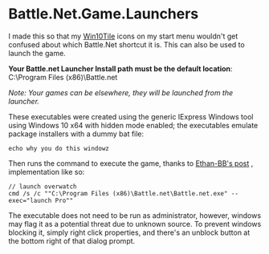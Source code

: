 # Battle.Net.Game.Launchers

I made this so that my <a href="https://forum.xda-developers.com/windows-10/development/win10tile-native-custom-windows-10-t3248677">Win10Tile</a> icons on my start menu wouldn't get confused about which Battle.Net shortcut it is. This can also be used to launch the game.

**Your Battle.net Launcher Install path must be the default location**: <br />
C:\Program Files (x86)\Battle.net<br />

*Note: Your games can be elsewhere, they will be launched from the launcher.*

These executables were created using the generic IExpress Windows tool using Windows 10 x64 with hidden mode enabled; the executables emulate package installers with a dummy bat file:
```
echo why you do this windowz
```

Then runs the command to execute the game, thanks to <a href="https://github.com/dafzor/bnetlauncher/issues/22#issuecomment-399788430">Ethan-BB's post</a> , implementation like so:
```
// launch overwatch
cmd /s /c ""C:\Program Files (x86)\Battle.net\Battle.net.exe" --exec="launch Pro""
```

The executable does not need to be run as administrator, however, windows may flag it as a potential threat due to unknown source. To prevent windows blocking it, simply right click properties, and there's an unblock button at the bottom right of that dialog prompt.
